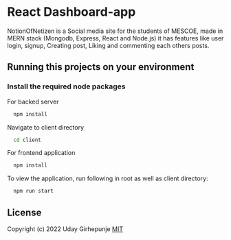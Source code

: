 # React Dashboard-app
NotionOfNetizen is a Social media site for the students of MESCOE, made in MERN stack (Mongodb, Express, React and Node.js) it has features like user login, signup, Creating post, Liking and commenting each others posts.

## Running this projects on your environment 
### Install the required node packages
For backed server
```bash
  npm install
```
Navigate to client directory
```bash
  cd client
```
For frontend application
```bash
  npm install
```
To view the application, run following in root as well as client directory: 
```bash
  npm run start
```

## License
Copyright (c) 2022 Uday Girhepunje
[MIT](./LICENSE)